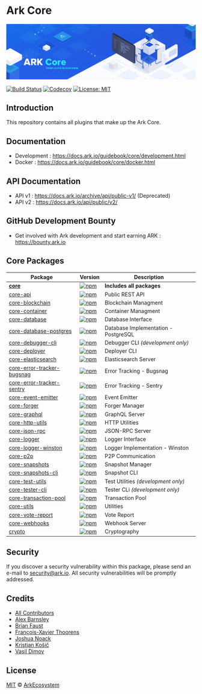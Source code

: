 # Ark Core

<p align="center">
    <img src="./banner.png" />
</p>

[![Build Status](https://badgen.now.sh/circleci/github/ArkEcosystem/core)](https://circleci.com/gh/ArkEcosystem/core)
[![Codecov](https://badgen.now.sh/codecov/c/github/arkecosystem/core)](https://codecov.io/gh/arkecosystem/core)
[![License: MIT](https://badgen.now.sh/badge/license/MIT/green)](https://opensource.org/licenses/MIT)

## Introduction

This repository contains all plugins that make up the Ark Core.

## Documentation

-   Development : https://docs.ark.io/guidebook/core/development.html
-   Docker : https://docs.ark.io/guidebook/core/docker.html

## API Documentation

-   API v1 : https://docs.ark.io/archive/api/public-v1/ (Deprecated)
-   API v2 : https://docs.ark.io/api/public/v2/

## GitHub Development Bounty

-   Get involved with Ark development and start earning ARK : https://bounty.ark.io

## Core Packages

| Package                                                            | Version                                                                                                                                                | Description                          |
| ------------------------------------------------------------------ | ------------------------------------------------------------------------------------------------------------------------------------------------------ | ------------------------------------ |
| **[core](/packages/core)**                                         | [![npm](https://badgen.now.sh/npm/v/@arkecosystem/core)](https://www.npmjs.com/package/@arkecosystem/core)                                             | **Includes all packages**            |
| [core-api](/packages/core-api)                                     | [![npm](https://badgen.now.sh/npm/v/@arkecosystem/core-api)](https://www.npmjs.com/package/@arkecosystem/core-api)                                     | Public REST API                      |
| [core-blockchain](/packages/core-blockchain)                       | [![npm](https://badgen.now.sh/npm/v/@arkecosystem/core-blockchain)](https://www.npmjs.com/package/@arkecosystem/core-blockchain)                       | Blockchain Managment                 |
| [core-container](/packages/core-container)                         | [![npm](https://badgen.now.sh/npm/v/@arkecosystem/core-container)](https://www.npmjs.com/package/@arkecosystem/core-container)                         | Container Managment                  |
| [core-database](/packages/core-database)                           | [![npm](https://badgen.now.sh/npm/v/@arkecosystem/core-database)](https://www.npmjs.com/package/@arkecosystem/core-database)                           | Database Interface                   |
| [core-database-postgres](/packages/core-database-postgres)         | [![npm](https://badgen.now.sh/npm/v/@arkecosystem/core-database-postgres)](https://www.npmjs.com/package/@arkecosystem/core-database-postgres)         | Database Implementation - PostgreSQL |
| [core-debugger-cli](/packages/core-debugger-cli)                   | [![npm](https://badgen.now.sh/npm/v/@arkecosystem/core-debugger-cli)](https://www.npmjs.com/package/@arkecosystem/core-debugger-cli)                   | Debugger CLI _(development only)_    |
| [core-deployer](/packages/core-deployer)                           | [![npm](https://badgen.now.sh/npm/v/@arkecosystem/core-deployer)](https://www.npmjs.com/package/@arkecosystem/core-deployer)                           | Deployer CLI                         |
| [core-elasticsearch](/packages/core-elasticsearch)                 | [![npm](https://badgen.now.sh/npm/v/@arkecosystem/core-elasticsearch)](https://www.npmjs.com/package/@arkecosystem/core-elasticsearch)                 | Elasticsearch Server                 |
| [core-error-tracker-bugsnag](/packages/core-error-tracker-bugsnag) | [![npm](https://badgen.now.sh/npm/v/@arkecosystem/core-error-tracker-bugsnag)](https://www.npmjs.com/package/@arkecosystem/core-error-tracker-bugsnag) | Error Tracking - Bugsnag             |
| [core-error-tracker-sentry](/packages/core-error-tracker-sentry)   | [![npm](https://badgen.now.sh/npm/v/@arkecosystem/core-error-tracker-sentry)](https://www.npmjs.com/package/@arkecosystem/core-error-tracker-sentry)   | Error Tracking - Sentry              |
| [core-event-emitter](/packages/core-event-emitter)                 | [![npm](https://badgen.now.sh/npm/v/@arkecosystem/core-event-emitter)](https://www.npmjs.com/package/@arkecosystem/core-event-emitter)                 | Event Emitter                        |
| [core-forger](/packages/core-forger)                               | [![npm](https://badgen.now.sh/npm/v/@arkecosystem/core-forger)](https://www.npmjs.com/package/@arkecosystem/core-forger)                               | Forger Manager                       |
| [core-graphql](/packages/core-graphql)                             | [![npm](https://badgen.now.sh/npm/v/@arkecosystem/core-graphql)](https://www.npmjs.com/package/@arkecosystem/core-graphql)                             | GraphQL Server                       |
| [core-http-utils](/packages/core-http-utils)                       | [![npm](https://badgen.now.sh/npm/v/@arkecosystem/core-http-utils)](https://www.npmjs.com/package/@arkecosystem/core-http-utils)                       | HTTP Utilities                       |
| [core-json-rpc](/packages/core-json-rpc)                           | [![npm](https://badgen.now.sh/npm/v/@arkecosystem/core-json-rpc)](https://www.npmjs.com/package/@arkecosystem/core-json-rpc)                           | JSON-RPC Server                      |
| [core-logger](/packages/core-logger)                               | [![npm](https://badgen.now.sh/npm/v/@arkecosystem/core-logger)](https://www.npmjs.com/package/@arkecosystem/core-logger)                               | Logger Interface                     |
| [core-logger-winston](/packages/core-logger-winston)               | [![npm](https://badgen.now.sh/npm/v/@arkecosystem/core-logger-winston)](https://www.npmjs.com/package/@arkecosystem/core-logger-winston)               | Logger Implementation - Winston      |
| [core-p2p](/packages/core-p2p)                                     | [![npm](https://badgen.now.sh/npm/v/@arkecosystem/core-p2p)](https://www.npmjs.com/package/@arkecosystem/core-p2p)                                     | P2P Communication                    |
| [core-snapshots](/packages/core-snapshots)                         | [![npm](https://badgen.now.sh/npm/v/@arkecosystem/core-snapshots)](https://www.npmjs.com/package/@arkecosystem/core-snapshots)                         | Snapshot Manager                     |
| [core-snapshots-cli](/packages/core-snapshots-cli)                 | [![npm](https://badgen.now.sh/npm/v/@arkecosystem/core-snapshots-cli)](https://www.npmjs.com/package/@arkecosystem/core-snapshots-cli)                 | Snapshot CLI                         |
| [core-test-utils](/packages/core-test-utils)                       | [![npm](https://badgen.now.sh/npm/v/@arkecosystem/core-test-utils)](https://www.npmjs.com/package/@arkecosystem/core-test-utils)                       | Test Utilities _(development only)_  |
| [core-tester-cli](/packages/core-tester-cli)                       | [![npm](https://badgen.now.sh/npm/v/@arkecosystem/core-tester-cli)](https://www.npmjs.com/package/@arkecosystem/core-tester-cli)                       | Tester CLi _(development only)_      |
| [core-transaction-pool](/packages/core-transaction-pool)           | [![npm](https://badgen.now.sh/npm/v/@arkecosystem/core-transaction-pool)](https://www.npmjs.com/package/@arkecosystem/core-transaction-pool)           | Transaction Pool                     |
| [core-utils](/packages/core-utils)                                 | [![npm](https://badgen.now.sh/npm/v/@arkecosystem/core-utils)](https://www.npmjs.com/package/@arkecosystem/core-utils)                                 | Utilities                            |
| [core-vote-report](/packages/core-vote-report)                     | [![npm](https://badgen.now.sh/npm/v/@arkecosystem/core-vote-report)](https://www.npmjs.com/package/@arkecosystem/core-vote-report)                     | Vote Report                          |
| [core-webhooks](/packages/core-webhooks)                           | [![npm](https://badgen.now.sh/npm/v/@arkecosystem/core-webhooks)](https://www.npmjs.com/package/@arkecosystem/core-webhooks)                           | Webhook Server                       |
| [crypto](/packages/crypto)                                         | [![npm](https://badgen.now.sh/npm/v/@arkecosystem/crypto)](https://www.npmjs.com/package/@arkecosystem/crypto)                                         | Cryptography                         |

## Security

If you discover a security vulnerability within this package, please send an e-mail to security@ark.io. All security vulnerabilities will be promptly addressed.

## Credits

-   [All Contributors](../../contributors)
-   [Alex Barnsley](https://github.com/alexbarnsley)
-   [Brian Faust](https://github.com/faustbrian)
-   [François-Xavier Thoorens](https://github.com/fix)
-   [Joshua Noack](https://github.com/supaiku0)
-   [Kristjan Košič](https://github.com/kristjank)
-   [Vasil Dimov](https://github.com/vasild)

## License

[MIT](LICENSE) © [ArkEcosystem](https://ark.io)
